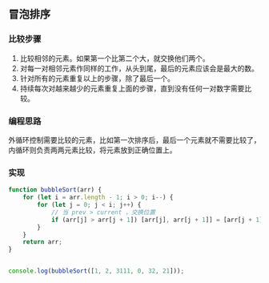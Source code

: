 ## 冒泡排序
### 比较步骤
1. 比较相邻的元素。如果第一个比第二个大，就交换他们两个。
2. 对每一对相邻元素作同样的工作，从头到尾，最后的元素应该会是最大的数。
3. 针对所有的元素重复以上的步骤，除了最后一个。
4. 持续每次对越来越少的元素重复上面的步骤，直到没有任何一对数字需要比较。 
### 编程思路
外循环控制需要比较的元素，比如第一次排序后，最后一个元素就不需要比较了，内循环则负责两两元素比较，将元素放到正确位置上。
### 实现
```js
function bubbleSort(arr) {
    for (let i = arr.length - 1; i > 0; i--) {
        for (let j = 0; j < i; j++) {
            // 当 prev > current ，交换位置
            if (arr[j] > arr[j + 1]) [arr[j], arr[j + 1]] = [arr[j + 1], arr[j]];
        }
    }
    return arr;
}


console.log(bubbleSort([1, 2, 3111, 0, 32, 21]));
```
